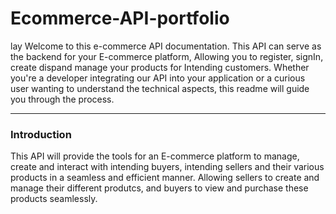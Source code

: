 # Ecommerce-API-portfolio
lay Welcome to this e-commerce API documentation. This API can serve as the backend for your E-commerce platform, Allowing you to register, signIn, create dispand manage your products for Intending customers.
Whether you're a developer integrating our API into your application or a curious user wanting to understand the technical aspects, this readme will guide you through the process.

___

### Introduction
This API will provide the tools for an E-commerce platform to manage, create and interact with intending buyers, intending sellers and their various products in a seamless and efficient manner.
Allowing sellers to create and manage their different produtcs, and buyers to view and purchase these products seamlessly. 
